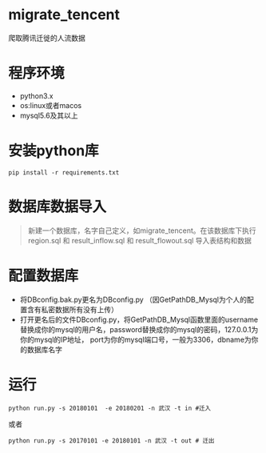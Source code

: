 # migrate_tencent
爬取腾讯迁徙的人流数据

# 程序环境
+ python3.x  
+ os:linux或者macos  
+ mysql5.6及其以上 

# 安装python库

    pip install -r requirements.txt
# 数据库数据导入
>  新建一个数据库，名字自己定义，如migrate_tencent。在该数据库下执行region.sql 和 result_inflow.sql 和 result_flowout.sql 导入表结构和数据


# 配置数据库
+ 将DBconfig.bak.py更名为DBconfig.py （因GetPathDB_Mysql为个人的配置含有私密数据所有没有上传）
+ 打开更名后的文件DBconfig.py，将GetPathDB_Mysql函数里面的username替换成你的mysql的用户名，password替换成你的mysql的密码，127.0.0.1为你的mysql的IP地址，
 port为你的mysql端口号，一般为3306，dbname为你的数据库名字
 
# 运行

    python run.py -s 20180101  -e 20180201 -n 武汉 -t in #迁入
    
或者

    python run.py -s 20170101 -e 20180101 -n 武汉 -t out # 迁出
